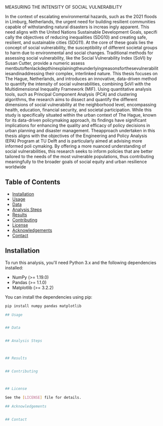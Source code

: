 MEASURING THE INTENSITY OF SOCIAL VULNERABILITY 

In the context of escalating environmental hazards, such as the 2021 floods in Limburg, Netherlands,
 the urgent need for building resilient communities capable of withstanding natural disasters is increas
ingly apparent. This need aligns with the United Nations Sustainable Development Goals, specifi
cally the objectives of reducing inequalities (SDG10) and creating safe, resilient, and sustainable cities
 (SDG11). At the core of these goals lies the concept of social vulnerability, the susceptibility of different
 societal groups to harm due to environmental and social changes. Traditional methods for assessing
 social vulnerability, like the Social Vulnerability Index (SoVI) by Susan Cutter, provide a numeric assess
mentbutoftenlackdepthinexplainingtheunderlyingreasonsforthesevulnerabilitiesandinaddressing
 their complex, interlinked nature. This thesis focuses on The Hague, Netherlands, and introduces an
 innovative, data-driven method to quantify the intensity of social vulnerabilities, combining SoVI with
 the Multidimensional Inequality Framework (MIF). Using quantitative analysis tools, such as Principal
 Component Analysis (PCA) and clustering algorithms, the research aims to dissect and quantify the
 different dimensions of social vulnerability at the neighborhood level, encompassing health, education,
 financial security, and societal participation. While this study is specifically situated within the urban
 context of The Hague, known for its data-driven policymaking approach, its findings have significant
 implications for enhancing the quality and efficacy of policy decisions in urban planning and disaster
 management. Theapproach undertaken in this thesis aligns with the objectives of the Engineering and
 Policy Analysis (EPA) Program at TU Delft and is particularly aimed at advising more informed poli
cymaking. By offering a more nuanced understanding of social vulnerabilities, this research seeks to
 inform policies that are better tailored to the needs of the most vulnerable populations, thus contributing
 meaningfully to the broader goals of social equity and urban resilience worldwide

## Table of Contents

- [Installation](#installation)
- [Usage](#usage)
- [Data](#data)
- [Analysis Steps](#analysis-steps)
- [Results](#results)
- [Contributing](#contributing)
- [License](#license)
- [Acknowledgements](#acknowledgements)
- [Contact](#contact)

## Installation

To run this analysis, you'll need Python 3.x and the following dependencies installed:

- NumPy (>= 1.19.0)
- Pandas (>= 1.1.0)
- Matplotlib (>= 3.2.2)

You can install the dependencies using pip:

```bash
pip install numpy pandas matplotlib

## Usage


## Data


## Analysis Steps



## Results


## Contributing



## License

See the [LICENSE] file for details.

## Acknowledgements


## Contact


